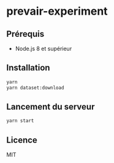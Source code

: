 # prevair-experiment

## Prérequis

* Node.js 8 et supérieur

## Installation

```bash
yarn
yarn dataset:download
```

## Lancement du serveur

```bash
yarn start
```

## Licence

MIT
